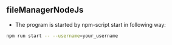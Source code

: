 ## fileManagerNodeJs

- The program is started by npm-script start in following way:

```bash
npm run start -- --username=your_username
```
  